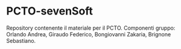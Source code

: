 # PCTO-sevenSoft
Repository contenente il materiale per il PCTO.
Componenti gruppo: Orlando Andrea, Giraudo Federico, Bongiovanni Zakaria, Brignone Sebastiano.
